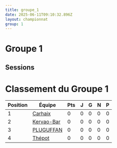```yaml
---
title: groupe_1
date: 2025-06-11T09:10:32.896Z
layout: championnat
group: 1
---
```


# Groupe 1

## Sessions


# Classement du Groupe 1

| Position | Équipe | Pts | J | G | N | P  |
|----------|--------|-----|---|-----|-----|-----|
| 1 | [Carhaix](/teams/Carhaix) | 0 | 0 | 0 | 0 | 0 |
| 2 | [Kervao-Bar](/teams/Kervao-Bar) | 0 | 0 | 0 | 0 | 0 |
| 3 | [PLUGUFFAN](/teams/PLUGUFFAN) | 0 | 0 | 0 | 0 | 0 |
| 4 | [Thépot](/teams/Thépot) | 0 | 0 | 0 | 0 | 0 |